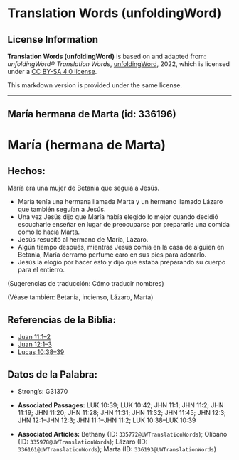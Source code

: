 # Translation Words (unfoldingWord)

## License Information

**Translation Words (unfoldingWord)** is based on and adapted from: _unfoldingWord® Translation Words_, [unfoldingWord](https://unfoldingword.org/utw), 2022, which is licensed under a [CC BY-SA 4.0 license](https://creativecommons.org/licenses/by-sa/4.0/legalcode.en).

This markdown version is provided under the same license.



--------------------------------

## María hermana de Marta (id: 336196)

María (hermana de Marta)
========================

Hechos:
-------

María era una mujer de Betania que seguía a Jesús.

* María tenía una hermana llamada Marta y un hermano llamado Lázaro que también seguían a Jesús.
* Una vez Jesús dijo que María había elegido lo mejor cuando decidió escucharle enseñar en lugar de preocuparse por prepararle una comida como lo hacía Marta.
* Jesús resucitó al hermano de María, Lázaro.
* Algún tiempo después, mientras Jesús comía en la casa de alguien en Betania, María derramó perfume caro en sus pies para adorarlo.
* Jesús la elogió por hacer esto y dijo que estaba preparando su cuerpo para el entierro.

(Sugerencias de traducción: Cómo traducir nombres)

(Véase también: Betania, incienso, Lázaro, Marta)

Referencias de la Biblia:
-------------------------

* [Juan 11:1–2](https://ref.ly/John11:1-John11:2)
* [Juan 12:1–3](https://ref.ly/John12:1-John12:3)
* [Lucas 10:38–39](https://ref.ly/Luke10:38-Luke10:39)

Datos de la Palabra:
--------------------

* Strong’s: G31370

* **Associated Passages:** LUK 10:39; LUK 10:42; JHN 11:1; JHN 11:2; JHN 11:19; JHN 11:20; JHN 11:28; JHN 11:31; JHN 11:32; JHN 11:45; JHN 12:3; JHN 12:1–JHN 12:3; JHN 11:1–JHN 11:2; LUK 10:38–LUK 10:39
* **Associated Articles:** Bethany (ID: `335772@UWTranslationWords`); Olíbano (ID: `335978@UWTranslationWords`); Lázaro (ID: `336161@UWTranslationWords`); Marta (ID: `336193@UWTranslationWords`)

